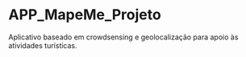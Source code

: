 # APP_MapeMe_Projeto
 Aplicativo baseado em crowdsensing e geolocalização para apoio às atividades turísticas.
